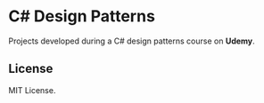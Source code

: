 # C# Design Patterns
Projects developed during a C# design patterns course on **Udemy**.

## License
MIT License.
